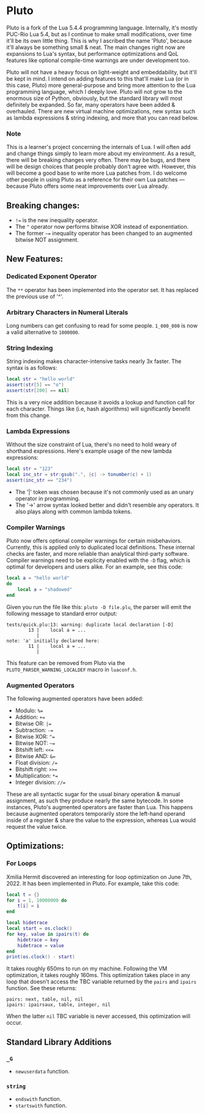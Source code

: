 # Pluto
Pluto is a fork of the Lua 5.4.4 programming language. Internally, it's mostly PUC-Rio Lua 5.4, but as I continue to make small modifications, over time it'll be its own little thing. This is why I ascribed the name 'Pluto', because it'll always be something small & neat. The main changes right now are expansions to Lua's syntax, but performance optimizations and QoL features like optional compile-time warnings are under development too.

Pluto will not have a heavy focus on light-weight and embeddability, but it'll be kept in mind. I intend on adding features to this that'll make Lua (or in this case, Pluto) more general-purpose and bring more attention to the Lua programming language, which I deeply love. Pluto will not grow to the enormous size of Python, obviously, but the standard library will most definitely be expanded. So far, many operators have been added & overhauled. There are new virtual machine optimizations, new syntax such as lambda expressions & string indexing, and more that you can read below.

### Note
This is a learner's project concerning the internals of Lua. I will often add and change things simply to learn more about my environment. As a result, there will be breaking changes very often. There may be bugs, and there will be design choices that people probably don't agree with. However, this will become a good base to write more Lua patches from. I do welcome other people in using Pluto as a reference for their own Lua patches — because Pluto offers some neat improvements over Lua already.

## Breaking changes:
- `!=` is the new inequality operator.
- The `^` operator now performs bitwise XOR instead of exponentiation.
- The former `~=` inequality operator has been changed to an augmented bitwise NOT assignment.
## New Features:
### Dedicated Exponent Operator
The `**` operator has been implemented into the operator set. It has replaced the previous use of '^'.
### Arbitrary Characters in Numeral Literals
Long numbers can get confusing to read for some people. `1_000_000` is now a valid alternative to `1000000`.
### String Indexing
String indexing makes character-intensive tasks nearly 3x faster. The syntax is as follows:
```lua
local str = "hello world"
assert(str[5] == "o")
assert(str[200] == nil)
```
This is a very nice addition because it avoids a lookup and function call for each character. Things like (i.e, hash algorithms) will significantly benefit from this change.
### Lambda Expressions
Without the size constraint of Lua, there's no need to hold weary of shorthand expressions.
Here's example usage of the new lambda expressions:
```lua
local str = "123"
local inc_str = str:gsub(".", |c| -> tonumber(c) + 1)
assert(inc_str == "234")
```
- The '|' token was chosen because it's not commonly used as an unary operator in programming.
- The '->' arrow syntax looked better and didn't resemble any operators. It also plays along with common lambda tokens.
### Compiler Warnings
Pluto now offers optional compiler warnings for certain misbehaviors. Currently, this is applied only to duplicated local definitions. These internal checks are faster, and more reliable than analytical third-party software. Compiler warnings need to be explicity enabled with the `-D` flag, which is optimal for developers and users alike. For an example, see this code:
```lua
local a = "hello world"
do
    local a = "shadowed"
end
```
Given you run the file like this: `pluto -D file.plu`, the parser will emit the following message to standard error output:
```
tests/quick.plu:13: warning: duplicate local declaration [-D]
        13 |    local a = ...
           |
note: 'a' initially declared here:
        11 |    local a = ...
           |
```
This feature can be removed from Pluto via the `PLUTO_PARSER_WARNING_LOCALDEF` macro in `luaconf.h`.
### Augmented Operators
The following augmented operators have been added:
- Modulo: `%=`
- Addition: `+=`
- Bitwise OR: `|=`
- Subtraction: `-=`
- Bitwise XOR: `^=`
- Bitwise NOT: `~=`
- Bitshift left: `<<=`
- Bitwise AND: `&=`
- Float division: `/=`
- Bitshift right: `>>=`
- Multiplication: `*=`
- Integer division: `//=`

These are all syntactic sugar for the usual binary operation & manual assignment, as such they produce nearly the same bytecode. In some instances, Pluto's augmented operators are faster than Lua. This happens because augmented operators temporarily store the left-hand operand inside of a register & share the value to the expression, whereas Lua would request the value twice.
## Optimizations:
### For Loops
Xmilia Hermit discovered an interesting for loop optimization on June 7th, 2022. It has been implemented in Pluto.
For example, take this code:
```lua
local t = {}
for i = 1, 10000000 do
    t[i] = i
end

local hidetrace
local start = os.clock()
for key, value in ipairs(t) do
    hidetrace = key
    hidetrace = value
end
print(os.clock() - start)
```
It takes roughly 650ms to run on my machine. Following the VM optimization, it takes roughly 160ms.
This optimization takes place in any loop that doesn't access the TBC variable returned by the `pairs` and `ipairs` function. See these returns:
```
pairs: next, table, nil, nil
ipairs: ipairsaux, table, integer, nil
```
When the latter `nil` TBC variable is never accessed, this optimization will occur.
## Standard Library Additions
### `_G`
- `newuserdata` function.
### `string`
- `endswith` function.
- `startswith` function.